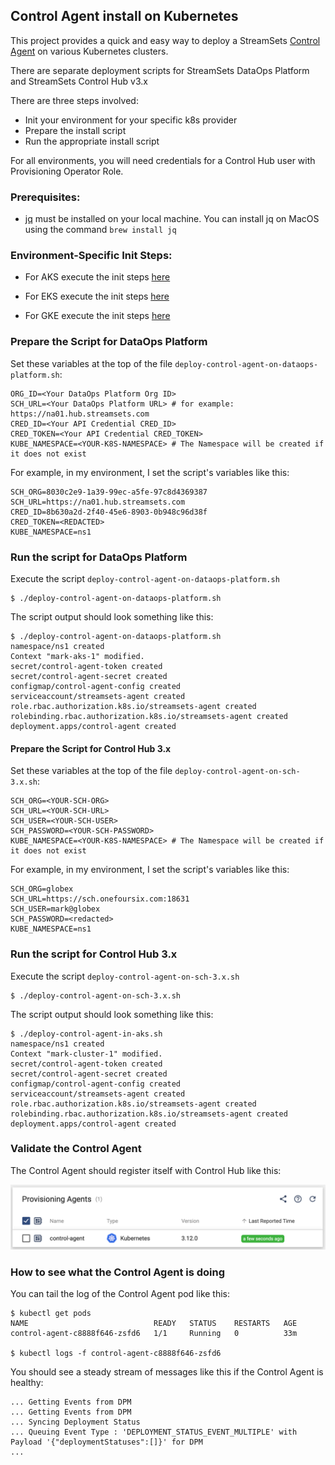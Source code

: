 ## Control Agent install on Kubernetes

This project provides a quick and easy way to deploy a StreamSets [Control Agent](https://streamsets.com/blog/streamsets-control-hub-kubernetes/) on various Kubernetes clusters.

There are separate deployment scripts for StreamSets DataOps Platform and StreamSets Control Hub v3.x

There are three steps involved:

- Init your environment for your specific k8s provider
- Prepare the install script
- Run the appropriate install script

For all environments, you will need credentials for a Control Hub user with Provisioning Operator Role.

### Prerequisites:
- [jq](https://stedolan.github.io/jq/) must be installed on your local machine.
  You can install jq on MacOS using the command <code>brew install jq</code> 


### Environment-Specific Init Steps:

- For AKS execute the init steps [here](https://github.com/onefoursix/control-agent-k8s-deployment/blob/master/aks.md)

- For EKS execute the init steps [here](https://github.com/onefoursix/control-agent-k8s-deployment/blob/master/eks.md)

- For GKE execute the init steps [here](https://github.com/onefoursix/control-agent-k8s-deployment/blob/master/gke.md)


### Prepare the Script for DataOps Platform

Set these variables at the top of the file ````deploy-control-agent-on-dataops-platform.sh````:
````
ORG_ID=<Your DataOps Platform Org ID>
SCH_URL=<Your DataOps Platform URL> # for example: https://na01.hub.streamsets.com
CRED_ID=<Your API Credential CRED_ID>
CRED_TOKEN=<Your API Credential CRED_TOKEN>
KUBE_NAMESPACE=<YOUR-K8S-NAMESPACE> # The Namespace will be created if it does not exist
````
For example, in my environment, I set the script's variables like this:

````
SCH_ORG=8030c2e9-1a39-99ec-a5fe-97c8d4369387
SCH_URL=https://na01.hub.streamsets.com
CRED_ID=8b630a2d-2f40-45e6-8903-0b948c96d38f
CRED_TOKEN=<REDACTED>
KUBE_NAMESPACE=ns1
````

### Run the script for DataOps Platform

Execute the script ````deploy-control-agent-on-dataops-platform.sh````
````
$ ./deploy-control-agent-on-dataops-platform.sh
````



The script output should look something like this:
````
$ ./deploy-control-agent-on-dataops-platform.sh
namespace/ns1 created
Context "mark-aks-1" modified.
secret/control-agent-token created
secret/control-agent-secret created
configmap/control-agent-config created
serviceaccount/streamsets-agent created
role.rbac.authorization.k8s.io/streamsets-agent created
rolebinding.rbac.authorization.k8s.io/streamsets-agent created
deployment.apps/control-agent created
````



#### Prepare the Script for Control Hub 3.x


Set these variables at the top of the file ````deploy-control-agent-on-sch-3.x.sh````:
````
SCH_ORG=<YOUR-SCH-ORG>
SCH_URL=<YOUR-SCH-URL>
SCH_USER=<YOUR-SCH-USER>
SCH_PASSWORD=<YOUR-SCH-PASSWORD>
KUBE_NAMESPACE=<YOUR-K8S-NAMESPACE> # The Namespace will be created if it does not exist
````
For example, in my environment, I set the script's variables like this:

````
SCH_ORG=globex               
SCH_URL=https://sch.onefoursix.com:18631                
SCH_USER=mark@globex              
SCH_PASSWORD=<redacted>          
KUBE_NAMESPACE=ns1 
````

### Run the script for Control Hub 3.x

Execute the script ````deploy-control-agent-on-sch-3.x.sh````
````
$ ./deploy-control-agent-on-sch-3.x.sh
````



The script output should look something like this:
````
$ ./deploy-control-agent-in-aks.sh
namespace/ns1 created
Context "mark-cluster-1" modified.
secret/control-agent-token created
secret/control-agent-secret created
configmap/control-agent-config created
serviceaccount/streamsets-agent created
role.rbac.authorization.k8s.io/streamsets-agent created
rolebinding.rbac.authorization.k8s.io/streamsets-agent created
deployment.apps/control-agent created
````


### Validate the Control Agent
The Control Agent should register itself with Control Hub like this:

![Control Agent](images/control-agent.png)


### How to see what the Control Agent is doing

You can tail the log of the Control Agent pod like this:

````
$ kubectl get pods
NAME                            READY   STATUS    RESTARTS   AGE
control-agent-c8888f646-zsfd6   1/1     Running   0          33m

$ kubectl logs -f control-agent-c8888f646-zsfd6
````

You should see a steady stream of messages like this if the Control Agent is healthy:

````
... Getting Events from DPM
... Getting Events from DPM
... Syncing Deployment Status
... Queuing Event Type : 'DEPLOYMENT_STATUS_EVENT_MULTIPLE' with Payload '{"deploymentStatuses":[]}' for DPM
...
````

